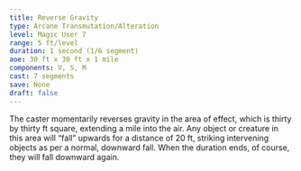 ```yaml
---
title: Reverse Gravity
type: Arcane Transmutation/Alteration
level: Magic User 7
range: 5 ft/level
duration: 1 second (1/6 segment)
aoe: 30 ft x 30 ft x 1 mile
components: V, S, M
cast: 7 segments
save: None
draft: false
---
```


The caster momentarily reverses gravity in the area of effect, which is thirty by thirty ft square, extending a mile into the air. Any object or creature in this area will “fall” upwards for a distance of 20 ft, striking intervening objects as per a normal, downward fall. When the duration ends, of course, they will fall downward again.
